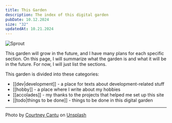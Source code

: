 ```yaml
---
title: This Garden
description: The index of this digital garden
pubDate: 10.12.2024
size: "32"
updatedAt: 10.21.2024
---
```

![Sprout](https://res.cloudinary.com/dy0rxzzwa/image/upload/v1729495341/sprout_1_p9pmub.jpg)

This garden will grow in the future, and I have many plans for each specific section. On this page, I will summarize what the garden is and what it will be in the future. For now, I will just list the sections.

This garden is divided into these categories:
- [[dev|development]] - a place for texts about development-related stuff
- [[hobby]] - a place where I write about my hobbies
- [[accolades]] - my thanks to the projects that helped me set up this site
- [[todo|things to be done]] - things to be done in this digital garden
---
Photo by [Courtney Cantu](https://unsplash.com/@courtneycantu?utm_content=creditCopyText&utm_medium=referral&utm_source=unsplash) on [Unsplash](https://unsplash.com/photos/a-small-plant-growing-out-of-the-ground-5oNX232IzBM?utm_content=creditCopyText&utm_medium=referral&utm_source=unsplash)